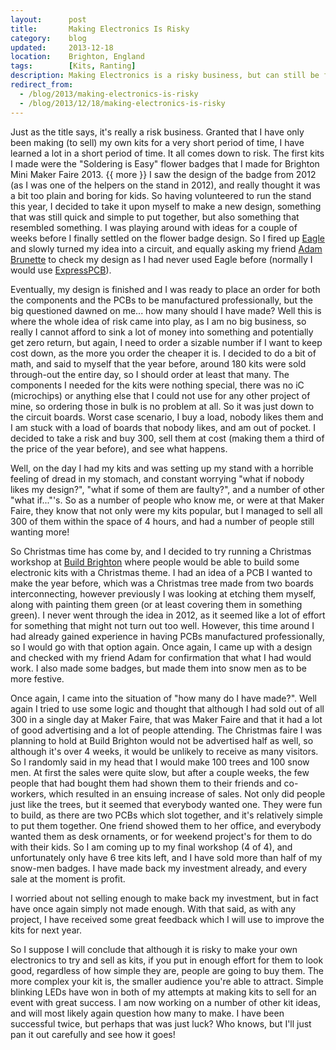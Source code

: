 ```yaml
---
layout:      post
title:       Making Electronics Is Risky
category:    blog
updated:     2013-12-18
location:    Brighton, England
tags:        [Kits, Ranting]
description: Making Electronics is a risky business, but can still be fun
redirect_from:
  - /blog/2013/making-electronics-is-risky
  - /blog/2013/12/18/making-electronics-is-risky
---
```

Just as the title says, it's really a risk business. Granted that I have only been making (to sell) my own kits for a very short period of time, I have learned a lot in a short period of time. It all comes down to risk. The first kits I made were the "Soldering is Easy" flower badges that I made for Brighton Mini Maker Faire 2013. {{ more }} I saw the design of the badge from 2012 (as I was one of the helpers on the stand in 2012), and really thought it was a bit too plain and boring for kids. So having volunteered to run the stand this year, I decided to take it upon myself to make a new design, something that was still quick and simple to put together, but also something that resembled something. I was playing around with ideas for a couple of weeks before I finally settled on the flower badge design. So I fired up [Eagle](http://www.cadsoftusa.com/download-eagle/) and slowly turned my idea into a circuit, and equally asking my friend [Adam Brunette](http://www.adambrunette.com/) to check my design as I had never used Eagle before (normally I would use [ExpressPCB](http://www.expresspcb.com/)).

Eventually, my design is finished and I was ready to place an order for both the components and the PCBs to be manufactured professionally, but the big questioned dawned on me... how many should I have made? Well this is where the whole idea of risk came into play, as I am no big business, so really I cannot afford to sink a lot of money into something and potentially get zero return, but again, I need to order a sizable number if I want to keep cost down, as the more you order the cheaper it is. I decided to do a bit of math, and said to myself that the year before, around 180 kits were sold through-out the entire day, so I should order at least that many. The components I needed for the kits were nothing special, there was no iC (microchips) or anything else that I could not use for any other project of mine, so ordering those in bulk is no problem at all. So it was just down to the circuit boards. Worst case scenario, I buy a load, nobody likes them and I am stuck with a load of boards that nobody likes, and am out of pocket. I decided to take a risk and buy 300, sell them at cost (making them a third of the price of the year before), and see what happens.

Well, on the day I had my kits and was setting up my stand with a horrible feeling of dread in my stomach, and constant worrying "what if nobody likes my design?", "what if some of them are faulty?", and a number of other "what if..."'s. So as a number of people who know me, or were at that Maker Faire, they know that not only were my kits popular, but I managed to sell all 300 of them within the space of 4 hours, and had a number of people still wanting more!

So Christmas time has come by, and I decided to try running a Christmas workshop at [Build Brighton](http://www.buildbrighton.com/blog/) where people would be able to build some electronic kits with a Christmas theme. I had an idea of a PCB I wanted to make the year before, which was a Christmas tree made from two boards interconnecting, however previously I was looking at etching them myself, along with painting them green (or at least covering them in something green). I never went through the idea in 2012, as it seemed like a lot of effort for something that might not turn out too well. However, this time around I had already gained experience in having PCBs manufactured professionally, so I would go with that option again. Once again, I came up with a design and checked with my friend Adam for confirmation that what I had would work. I also made some badges, but made them into snow men as to be more festive.

Once again, I came into the situation of "how many do I have made?". Well again I tried to use some logic and thought that although I had sold out of all 300 in a single day at Maker Faire, that was Maker Faire and that it had a lot of good advertising and a lot of people attending. The Christmas faire I was planning to hold at Build Brighton would not be advertised half as well, so although it's over 4 weeks, it would be unlikely to receive as many visitors. So I randomly said in my head that I would make 100 trees and 100 snow men. At first the sales were quite slow, but after a couple weeks, the few people that had bought them had shown them to their friends and co-workers, which resulted in an ensuing increase of sales. Not only did people just like the trees, but it seemed that everybody wanted one. They were fun to build, as there are two PCBs which slot together, and it's relatively simple to put them together. One friend showed them to her office, and everybody wanted them as desk ornaments, or for weekend project's for them to do with their kids. So I am coming up to my final workshop (4 of 4), and unfortunately only have 6 tree kits left, and I have sold more than half of my snow-men badges. I have made back my investment already, and every sale at the moment is profit.

I worried about not selling enough to make back my investment, but in fact have once again simply not made enough. With that said, as with any project, I have received some great feedback which I will use to improve the kits for next year.

So I suppose I will conclude that although it is risky to make your own electronics to try and sell as kits, if you put in enough effort for them to look good, regardless of how simple they are, people are going to buy them. The more complex your kit is, the smaller audience you're able to attract. Simple blinking LEDs have won in both of my attempts at making kits to sell for an event with great success. I am now working on a number of other kit ideas, and will most likely again question how many to make. I have been successful twice, but perhaps that was just luck? Who knows, but I'll just pan it out carefully and see how it goes!